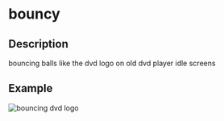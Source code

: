 # bouncy
## Description
bouncing balls like the dvd logo on old dvd player idle screens
## Example
![bouncing dvd logo](https://mlpforums.com/uploads/monthly_05_2016/post-37786-0-41568600-1462800226.gif "example")

